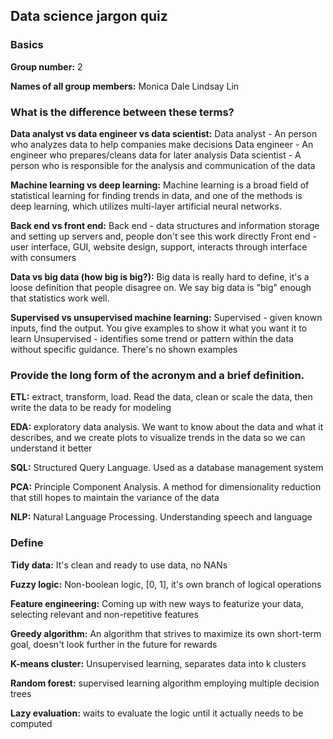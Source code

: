 ## Data science jargon quiz

### Basics

**Group number:** 2

**Names of all group members:**
Monica
Dale
Lindsay
Lin

### What is the difference between these terms?

**Data analyst vs data engineer vs data scientist:** 
Data analyst - An person who analyzes data to help companies make decisions 
Data engineer - An engineer who prepares/cleans data for later analysis
Data scientist - A person who is responsible for the analysis and communication of the data 

**Machine learning vs deep learning:** 
Machine learning is a broad field of statistical learning for finding trends in data, and one of the methods is deep learning, which utilizes multi-layer artificial neural networks.

**Back end vs front end:** 
Back end - data structures and information storage and setting up servers and, people don't see this work directly
Front end - user interface, GUI, website design, support, interacts through interface with consumers

**Data vs big data (how big is big?):** 
Big data is really hard to define, it's a loose definition that people disagree on. We say big data is "big" enough that statistics work well.

**Supervised vs unsupervised machine learning:** 
Supervised - given known inputs, find the output. You give examples to show it what you want it to learn
Unsupervised - identifies some trend or pattern within the data without specific guidance. There's no shown examples

### Provide the long form of the acronym and a brief definition.

**ETL:** extract, transform, load. Read the data, clean or scale the data, then write the data to be ready for modeling

**EDA:** exploratory data analysis. We want to know about the data and what it describes, and we create plots to visualize trends in the data so we can understand it better

**SQL:** Structured Query Language. Used as a database management system

**PCA:** Principle Component Analysis. A method for dimensionality reduction that still hopes to maintain the variance of the data

**NLP:** Natural Language Processing. Understanding speech and language

### Define

**Tidy data:** It's clean and ready to use data, no NANs

**Fuzzy logic:** Non-boolean logic, [0, 1], it's own branch of logical operations

**Feature engineering:** Coming up with new ways to featurize your data, selecting relevant and non-repetitive features

**Greedy algorithm:** An algorithm that strives to maximize its own short-term goal, doesn't look further in the future for rewards

**K-means cluster:** Unsupervised learning, separates data into k clusters

**Random forest:** supervised learning algorithm employing multiple decision trees

**Lazy evaluation:** waits to evaluate the logic until it actually needs to be computed
